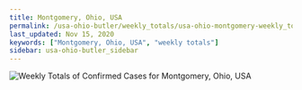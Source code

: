 ```yaml
---
title: Montgomery, Ohio, USA
permalink: /usa-ohio-butler/weekly_totals/usa-ohio-montgomery-weekly_totals.html
last_updated: Nov 15, 2020
keywords: ["Montgomery, Ohio, USA", "weekly totals"]
sidebar: usa-ohio-butler_sidebar
---
```


![Weekly Totals of Confirmed Cases for Montgomery, Ohio, USA](/covid_tracker/images/graphs/usa-ohio-montgomery-weekly_totals_graph.png)
